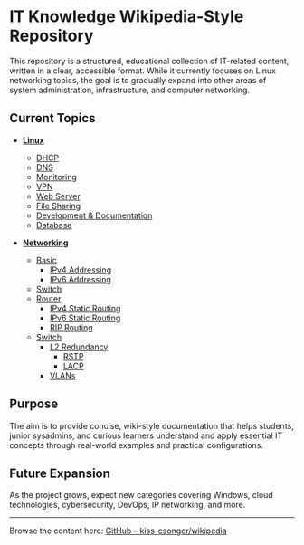# IT Knowledge Wikipedia-Style Repository

This repository is a structured, educational collection of IT-related content, written in a clear, accessible format. While it currently focuses on Linux networking topics, the goal is to gradually expand into other areas of system administration, infrastructure, and computer networking.

## Current Topics

- **[Linux](https://github.com/kiss-csongor/wikipedia/tree/main/Linux)**
  - [DHCP](https://github.com/kiss-csongor/wikipedia/tree/main/Linux/DHCP)
  - [DNS](https://github.com/kiss-csongor/wikipedia/tree/main/Linux/DNS)
  - [Monitoring](https://github.com/kiss-csongor/wikipedia/tree/main/Linux/Monitoring)
  - [VPN](https://github.com/kiss-csongor/wikipedia/tree/main/Linux/VPN)
  - [Web Server](https://github.com/kiss-csongor/wikipedia/tree/main/Linux/Web-Server)
  - [File Sharing](https://github.com/kiss-csongor/wikipedia/tree/main/Linux/File-Sharing)
  - [Development & Documentation](https://github.com/kiss-csongor/wikipedia/tree/main/Linux/Development-&-Documentation)
  - [Database](https://github.com/kiss-csongor/wikipedia/tree/main/Linux/Database)

 - **[Networking](https://github.com/kiss-csongor/wikipedia/tree/main/IP-Networking)**
   - [Basic](https://github.com/kiss-csongor/wikipedia/tree/main/IP-Networking/Basic)
     - [IPv4 Addressing](https://github.com/kiss-csongor/wikipedia/tree/main/IP-Networking/Basic/IPv4-Addressing)
     - [IPv6 Addressing](https://github.com/kiss-csongor/wikipedia/tree/main/IP-Networking/Basic/IPv6-Addressing)
   - [Switch](https://github.com/kiss-csongor/wikipedia/tree/main/IP-Networking/Switch)
   - [Router](https://github.com/kiss-csongor/wikipedia/tree/main/IP-Networking/Router)
     - [IPv4 Static Routing](https://github.com/kiss-csongor/wikipedia/tree/main/IP-Networking/Router/IPv4-Static-Routing)
     - [IPv6 Static Routing](https://github.com/kiss-csongor/wikipedia/tree/main/IP-Networking/Router/IPv6-Static-Routing)
     - [RIP Routing](https://github.com/kiss-csongor/wikipedia/tree/main/IP-Networking/Router/RIP-Routing)
   - [Switch](https://github.com/kiss-csongor/wikipedia/tree/main/IP-Networking/Switch)
     - [L2 Redundancy](https://github.com/kiss-csongor/wikipedia/tree/main/IP-Networking/Switch/L2-Redundancy)
        - [RSTP](https://github.com/kiss-csongor/wikipedia/tree/main/IP-Networking/Switch/L2-Redundancy/RSTP)
        - [LACP](https://github.com/kiss-csongor/wikipedia/tree/main/IP-Networking/Switch/L2-Redundancy/LACP)
     - [VLANs](https://github.com/kiss-csongor/wikipedia/tree/main/IP-Networking/Switch/VLANs)

## Purpose

The aim is to provide concise, wiki-style documentation that helps students, junior sysadmins, and curious learners understand and apply essential IT concepts through real-world examples and practical configurations.

## Future Expansion

As the project grows, expect new categories covering Windows, cloud technologies, cybersecurity, DevOps, IP networking, and more.

---

Browse the content here: [GitHub – kiss-csongor/wikipedia](https://github.com/kiss-csongor/wikipedia)
